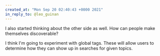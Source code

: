 ```yaml
---
created_at: "Mon Sep 20 02:40:43 +0000 2021"
in_reply_to: @leo_guinan
---
```


I also started thinking about the other side as well. How can people make themselves discoverable? 

I think I'm going to experiment with global tags. These will allow users to determine how they can show up in searches for given topics.